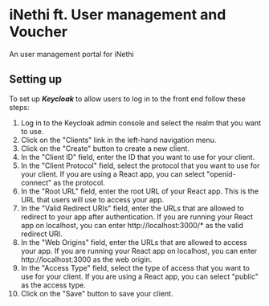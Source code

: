 # iNethi ft. User management and Voucher
An user management portal for iNethi

## Setting up
To set up **_Keycloak_** to allow users to log in to the front end follow these steps:
1. Log in to the Keycloak admin console and select the realm that you want to use. 
2. Click on the "Clients" link in the left-hand navigation menu. 
3. Click on the "Create" button to create a new client. 
4. In the "Client ID" field, enter the ID that you want to use for your client. 
5. In the "Client Protocol" field, select the protocol that you want to use for your client. If you are using a React app, you can select "openid-connect" as the protocol. 
6. In the "Root URL" field, enter the root URL of your React app. This is the URL that users will use to access your app. 
7. In the "Valid Redirect URIs" field, enter the URLs that are allowed to redirect to your app after authentication. If you are running your React app on localhost, you can enter http://localhost:3000/* as the valid redirect URI. 
8. In the "Web Origins" field, enter the URLs that are allowed to access your app. If you are running your React app on localhost, you can enter http://localhost:3000 as the web origin. 
9. In the "Access Type" field, select the type of access that you want to use for your client. If you are using a React app, you can select "public" as the access type. 
10. Click on the "Save" button to save your client.